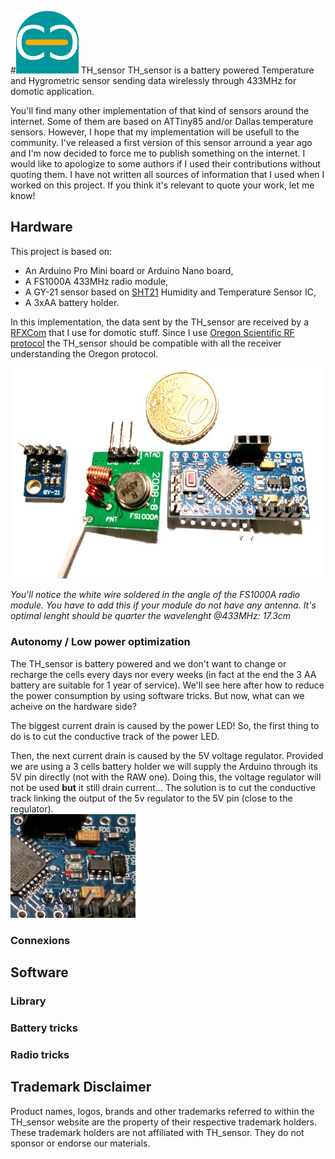 #![Commance](/images/logo_commance.png) TH_sensor
TH_sensor is a battery powered Temperature and Hygrometric sensor sending data wirelessly through 433MHz for domotic application.

You'll find many other implementation of that kind of sensors around the internet. Some of them are based on ATTiny85 and/or Dallas temperature sensors. However, I hope that my implementation will be usefull to the community. I've released a first version of this sensor arround a year ago and I'm now decided to force me to publish something on the internet. I would like to apologize to some authors if I used their contributions without quoting them. I have not written all sources of information that I used when I worked on this project. If you think it's relevant to quote your work, let me know!

## Hardware
This project is based on:
- An Arduino Pro Mini board or Arduino Nano board,
- A FS1000A 433MHz radio module,
- A GY-21 sensor based on [SHT21](https://www.sensirion.com/fileadmin/user_upload/customers/sensirion/Dokumente/Humidity_Sensors/Sensirion_Humidity_Sensors_SHT21_Datasheet_V4.pdf) Humidity and Temperature Sensor IC,
- A 3xAA battery holder.

In this implementation, the data sent by the TH_sensor are received by a [RFXCom](http://www.rfxcom.com/epages/78165469.sf/en_GB/?ObjectPath=/Shops/78165469/Products/14103) that I use for domotic stuff. Since I use [Oregon Scientific RF protocol](http://wmrx00.sourceforge.net/Arduino/OregonScientific-RF-Protocols.pdf) the TH_sensor should be compatible with all the receiver understanding the Oregon protocol.

![Hardware involved](/images/photo_hardware1.jpg)

*You'll notice the white wire soldered in the angle of the FS1000A radio module. You have to add this if your module do not have any antenna. It's optimal lenght should be quarter the wavelenght @433MHz: 17.3cm*
### Autonomy / Low power optimization
The TH_sensor is battery powered and we don't want to change or recharge the cells every days nor every weeks (in fact at the end the 3 AA battery are suitable for 1 year of service). We'll see here after how to reduce the power consumption by using software tricks. But now, what can we acheive on the hardware side?

The biggest current drain is caused by the power LED! So, the first thing to do is to cut the conductive track of the power LED.

Then, the next current drain is caused by the 5V voltage regulator. Provided we are using a 3 cells battery holder we will supply the Arduino through its 5V pin directly (not with the RAW one). Doing this, the voltage regulator will not be used **but** it still drain current... The solution is to cut the conductive track linking the output of the 5v regulator to the 5V pin (close to the regulator).  
![details of tracks to cut](/images/zoom_cut.jpg)

### Connexions



## Software
### Library
### Battery tricks
### Radio tricks

## Trademark Disclaimer

Product names, logos, brands and other trademarks referred to within the TH_sensor website are the property of their respective trademark holders. These trademark holders are not affiliated with TH_sensor. They do not sponsor or endorse our materials.
